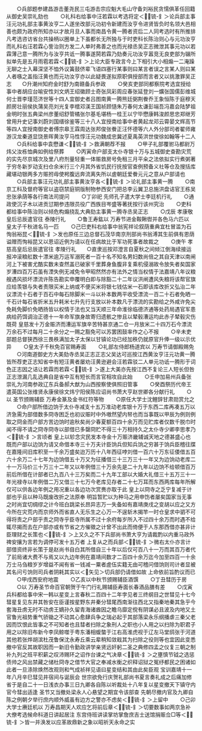 <!-- { "loadSidebar": true } -->
　　○兵部题参建昌游击董尧民三屯游击宗应魁大毛山守备刘裕民贪懦俱革任回籍从御史吴崇礼劾也
　　○礼科右给事中汪若霖以考选将定＜锍-釒＞论兵部主事汪元功礼部主事黄汝亨二人遂坐改部元功初令新建而汝亨令进贤皆负时名领大邑相善也颇为政府所知亦以才故月旦人事而南昌令黄一腾者资后二人同考选时有所推排凡考选咨访省台共操柄以圈单上下虽都长无所独与于时吏科长陈治则心与元功汝亨而礼科右汪若霖心訾治则方发二人单时弗善之也而光禄丞吴正志微泄其事元功以若霖薄己意一腾所为与汝亨共诋一腾事遂鬨若霖乃劾奏元功汝亨嚣竞无良吏部为辍所拟单先是五月雨雹若霖＜锍-釒＞上论大臣专政言今上下相引大小相煽一二淹躁无聊之士入幕深坚不恤外议簧鼓侪辈飞语四塞行某事则曰某言者误之言某人则曰某人者嗾之盖指汪黄也而元功汝亨亦以此疑畏遂拟原职俱授部而言者又以挑激罪吴正志　　○升潮州知府金时舒为南赣备兵参政
　　○癸亥吏部同都察院考选宜授给事中者胡应台喻安性刘文炳王绍徽顾士奇张凤彩周应春张延登刘一爌张国儒彭维城何士晋李瑾范济世等十四人宜御史者吕图南黄一腾熊廷弼荆餋乔王象恒陈于庭穆天颜房壮丽侯执蒲吴亮刘光复李橒邓渼王国祯顾慥朱万春何太谦彭端吾冯嘉会陆梦祖金明时张五典梁州彦董绍舒管橘张尔基毛堪杨一桂王以宁毕懋康韩浚颜思忠郑继芳曾用升史记事刘蔚刘国缙徐鉴等三十八人宜授南给事中者黄起龙邓云霄晏文辉高节等四人宜授南御史者傅宗皋王霖周达张邦俊张餋正汪怀德等六人外分部司者翟师雍游汉龙秦道显饶景晖黄汝亨马性惇汪元功魏成忠冀述夏禹英洪世俊徐如翰等十二人
　　○兵科给事中袁懋谦＜锍-釒＞救满朝荐不报
　　○甲子礼部覆驸马都尉万炜父汝栋恤典如例给祭葬
　　○丙寅命户部支太仆寺银十万与五城御史查勘灾荒的实先尽京城次及里八府剂量轻重一体赈救房号免租三月平籴之法依拟实行煮粥著于穷冬新岁动支扫仓余米行三个月其外省饥民行抚按官查例预备义社等仓及搜括库藏堪动银两多方赈拊毋使枵腹远奔流离失所以虗朝廷爱餋元元之意从户部请也
　　○兵部主事汪元功礼部主事黄汝亨各＜锍-釒＞论礼部主事黄一腾
　　○南京工科及督府等官以盗窃禁庭铜版制物参西安门把总李云翼卫总施洪盘诘官王栋吴忠张承荫等各行南法司提问
　　○丁卯祀  先师孔子遣大学士李廷机行礼
　　○通政使沉子木以进贡愆期参违限员役广西族目岑盛等著抚按行该州究治
　　○吏科都给事中陈治则以倾危构煽挠乱大典劾主事黄一腾寺丞吴正志
　　○戊辰  孝康敬皇后忌辰遣官往  泰陵行礼
　　○鲁王寿鈜以  万寿节进金鞍鞦辔并各色马六匹以  皇太子千秋进名马一匹
　　○己巳吏科右给事中翁宪祥论叙荫重典宜杜冒滥为石恂翁裕昆＜锍-釒＞发也原任三边总督石茂华南京刑部尚书翁溥其生前俱有恩荫谥赠而恂裕昆又以恩诏近例为请以在任病故比于军功死事者故裁之
　　○庚午  孝慈高皇后忌辰遣官往  孝陵行礼　　○直隶巡按邓澄言自夏秋之间倾江倒海续接运报冲滚粮舡数十漂米逾万运军溺死者一百十名不知名男妇数尚倍之其自天津以南闸河上下被害尤酷实数未查然盖已破家千里葬身鱼腹非复乘机侵溺故令放失者矣国家岁漕四百万石虽有湮失例无减免令甲昭然然亦有法外之情当权情于法嘉靖八年议粮艘遇风损坏漂流许陈告勘实申覆明白即与除豁二十二年议洪闸遭风失粮将该帮官旗应给羡银与失者责限买米上纳或不便买米将银七钱估米一石即该库改折又弘治二年议漂流十石者于百石中每石除脚米一斗以补本数两平收受漂流一百二十石者免晒一千石计每石省折米五升耗米七升先行支放以补本数凡于漂流的实勘给之外咸许免尖免耗免脚价免晒扬皆以权情于法也又当天顺三年命淮徐临德济通等处药局遇官军患病给药饵调治正德十一年命军旗身故寄归遗骸之惨且以辇毂漕运均此赤子辇毂灾伤既荷  皇慈发十万金赈济而漕运军旗辛苦特甚京通二仓一月放米二十四万石今漂流万余石不过每月二十余分之一赐之豁免可以苏罢困鼓率作之心不报
　　○辛未吏部题总督狭西徐三畏秩满加太子太保以甘镇论功已经加秩仍就原官升俸一级以示优异
　　○皇太子千秋免百官赐寿面
　　○礼部左侍郎杨道宾以  万寿节请御殿赐免
　　○河南道御史方大美劾寺丞吴正志正志父吴达可巡按江西黄汝亨汪元功黄一腾皆所荐吏正志知省中有短汪黄者屡劝汪黄逊避会汪若霖驳二人单元功诋一腾形于词色正志因之诘让若霖而若霖＜锍-釒＞遂上大美亦先按江西不复论三人短长但咎正志泄漏几乱选典自是省中互有短长而言官相攻自此始
　　○壬申加易州兵备张崇礼为河南参政辽东兵备郝大猷为山西按察使俱照旧管事
　　○癸酉祭历代帝王遣英国公张维贤永康侯徐文炜宁阳侯陈应诏尚书萧大亨赵世卿各分献行礼
　　○以  圣节颁赐辅臣  万寿金篆及金书红符等物
　　○原任大学士沈鲤辞甘肃勋赏允之
　　○命户部所借边饷于太仆寺减支十五万准动老库银十万于东西二库再凑五万以济急需为部借数多冏寺困乏也初议赈时中外嗷然望内帑也而当事既以甲辰为例则例取之冏金而户部方苦边饷时逾秋矣尚少春夏额百四十余万而见贮库者仅数千脱巾时闻不得不请之冏寺冏寺以部借已多罄冏贮不得三十万相持久之太仆寺少卿李思孝乃＜锍-釒＞言顷者  皇上以轸念灾民发本寺金十万赈济畿辅诚天地之德甚盛心也既而户部以边饷为请又命借本寺三十万夫计臣饷兵但知兵饷之穷甚于饷兵臣稽往牒在嘉隆间旧库积至一千余万盛矣迨万历十八年西征哱刘借一百六十万东征倭借五百六十余万二十七年为边饷借五十万又为征播借三十三万三十一年又为边饷动老库二十一万马价三十万三十二年又以年例借三十万余先是二十九年以边饷不给顿借百万前后所借在计部者已九百八十三万矣而二十九年工部以大婚大礼借三十五万三十一年光禄寺以年例借二万又借三十七万今老库见存者二十七万耳而东西两库每年所解仅可以供各边年例之用况重以各边功次赏赉亦取于此  皇上以冏寺之乏宁复减于计部也乎且以种马既废改折之法原奉  明旨暂贮以为种马之用申饬者屡矣国家当无事之时尚宜切绸缪之计今班白跳梁长昂异志万一失备如有嘉靖庚戌之变胡以应之又方今所在灾荒内而京师外而省直人无乐生之心万一不逞斩木揭竿一时仓皇求中驷不可得将责之户部乎责之冏寺乎臣寺所属不过十余府每岁所入不过四十余万而时遇不给辄尽揭而去在户部亦或有节省之方催徵之计曾不出此而倚便于人东那西借亦甚非计臣理财之长策也＜锍-釒＞上又久之不下兵部尚书萧大亨为请裁酌以内重马政外禆安攘为言若为调停可发十五万者  上复从之而兵部＜锍-釒＞微右太仆亦言计部借资终非长策于是赵尚书自白其所借自三十年以后仅可百八十一万而其百万者代了前局诸大费不与焉又以九边年例在嘉靖间数才二百四十余万迄今加至四百一十余万士马刍粮岁岁增益不闻有省一钱减一粟者虗伍实籍无由可稽问借饷则司计者显被其名问亏饷则司兵者阴耗其实以＜矢见＞切兵部仍请借如故  上命依前旨酌议而已
　　○甲戌西安府地震
　　○乙亥以中秋节颁赐辅臣酒馔
　　○丁丑彗历于房
　　○以  万寿圣节命百官朝贺于午门行礼赐辅臣寿面长春酒品膳有差
　　○戊寅兵科都给事中宋一韩以星变上言春秋二百四十二年孛见者三终纲目之世彗见十七今彗星复见东井其咎安在臣谨按星野东井秦分彗尾西南渐往西北又指秦地秦其急乎今套海丑虏无时不动虏王嫡孙久留青海诸酋因之瞻乌靡定傥有阴谋必且波及内地又土官鲁光祖势重气骄锄之不动其心愈肆兵争之瑞必起于其部落梁永乐纲播虐三秦父老因而饮恨此皆事之不可知者也且彗者扫除之象刑人之职也小人用之以扫除为职君子用之以除旧布新今李凤鲸噬于粤东潘相蝮螫于江右高淮虎视于辽左马堂鸱张于河道其他若张烨胡滨杜茂鲁保沈永寿丘乘云辈稍知敛戢其为扫除之役则等也宜因此变悉撤中官反其故职因而一新旧令勤政讲学亲贤远奸躬二圣之典修四孟之仪复三朝之制补九列之班平积薪之叹沛赐环之诏作台谏之气决章＜锍-釒＞之壅慎节钺之选惩债帅之风出禁藏之储杜冏寺之借节大官之奉减水衡之织释诏狱之冤纾都民之困诸如此者一旦涤除焕然改观则和气成祯祥见语曰星变结和其由此矣臣观  宝训嘉靖十一年八月辛巳彗见井宿间与诞辰会  世宗欲免行庆贺礼部尚书夏言奏礼成之后痛加修省于是自二十一日浅衣办事三日九卿各自陈以听裁处十八年复以星变撤天下镇守内官今彗出适逢  圣节又当撤处梁永人心悬望之期宜令该部查  先朝尽撤内官及九卿自陈之例朝夕举行庶内顺外威虽有边方之警亦不虑矣＜锍-釒＞上留中
　　○己卯大学士赓廷机以  万寿昌期天人欢应乞将前后章＜锍-釒＞切要数事如两京急补大僚考选候命科道日讲起居注  东宫侍班讲读掌坊掌詹庶吉士送馆捐赈佥□等＜锍-釒＞皆一并涣发以应革故鼎新之象以昭祈天永命之实
